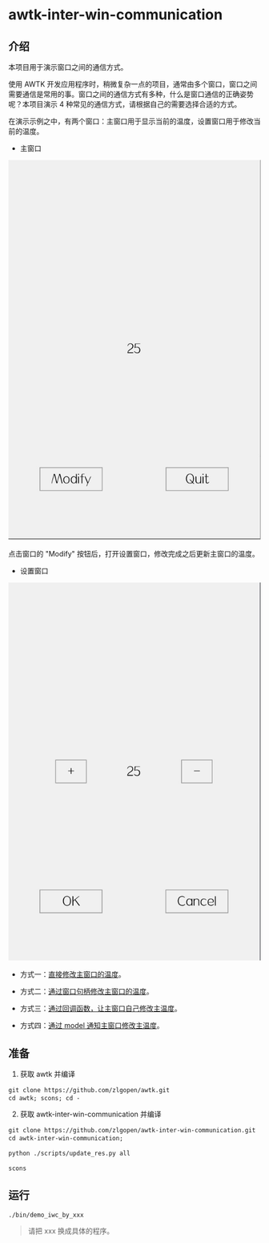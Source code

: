 # awtk-inter-win-communication

## 介绍

本项目用于演示窗口之间的通信方式。

使用 AWTK 开发应用程序时，稍微复杂一点的项目，通常由多个窗口，窗口之间需要通信是常用的事。窗口之间的通信方式有多种，什么是窗口通信的正确姿势呢？本项目演示 4 种常见的通信方式，请根据自己的需要选择合适的方式。

在演示示例之中，有两个窗口：主窗口用于显示当前的温度，设置窗口用于修改当前的温度。

* 主窗口

![](docs/images/main.jpg)

点击窗口的 "Modify" 按钮后，打开设置窗口，修改完成之后更新主窗口的温度。

* 设置窗口

![](docs/images/modify.jpg)

* 方式一：[直接修改主窗口的温度](src/by_direct/README.md)。

* 方式二：[通过窗口句柄修改主窗口的温度](src/by_win_handle/README.md)。

* 方式三：[通过回调函数，让主窗口自己修改主温度](src/by_callback/README.md)。

* 方式四：[通过 model 通知主窗口修改主温度](src/by_model/README.md)。

## 准备

1. 获取 awtk 并编译

```
git clone https://github.com/zlgopen/awtk.git
cd awtk; scons; cd -
```

2. 获取 awtk-inter-win-communication 并编译
```
git clone https://github.com/zlgopen/awtk-inter-win-communication.git
cd awtk-inter-win-communication; 
```

```
python ./scripts/update_res.py all
```

```
scons
```

## 运行

```
./bin/demo_iwc_by_xxx
```

> 请把 xxx 换成具体的程序。
